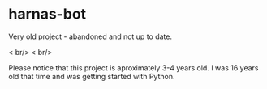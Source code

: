 # harnas-bot

Very old project - abandoned and not up to date. 

< br/> < br/>

Please notice that this project is aproximately 3-4 years old.
I was 16 years old that time and was getting started with Python.

